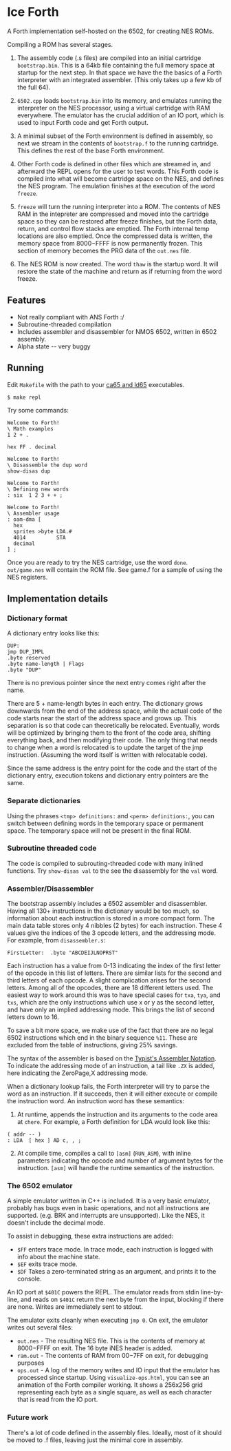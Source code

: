 # Ice Forth

A Forth implementation self-hosted on the 6502, for creating NES ROMs.

Compiling a ROM has several stages.

1. The assembly code (.s files) are compiled into an initial cartridge
   `bootstrap.bin`. This is a 64kb file containing the full memory space at
   startup for the next step. In that space we have the the basics of a Forth
   interpreter with an integrated assembler. (This only takes up a few kb of the
   full 64).

2. `6502.cpp` loads `bootstrap.bin` into its memory, and emulates running the
   interpreter on the NES processor, using a virtual cartridge with RAM everywhere.
   The emulator has the crucial addition of an IO port, which is used to input
   Forth code and get Forth output.

3. A minimal subset of the Forth environment is defined in assembly, so next we
   stream in the contents of `bootstrap.f` to the running cartridge. This defines 
   the rest of the base Forth environment.

4. Other Forth code is defined in other files which are streamed in, and afterward
   the REPL opens for the user to test words. This Forth code is compiled into what
   will become cartridge space on the NES, and defines the NES program. The emulation
   finishes at the execution of the word `freeze`.

5. `freeze` will turn the running interpreter into a ROM. The contents of NES RAM in the
   intepreter are compressed and moved into the cartridge space so they can be restored
   after freeze finishes, but the Forth data, return, and control flow stacks are
   emptied. The Forth internal temp locations are also emptied. Once the compressed data
   is written, the memory space from $8000-$FFFF is now permanently frozen. This section
   of memory becomes the PRG data of the `out.nes` file.

6. The NES ROM is now created. The word `thaw` is the startup word. It will restore
   the state of the machine and return as if returning from the word freeze.
   
## Features

- Not really compliant with ANS Forth :/
- Subroutine-threaded compilation
- Includes assembler and disassembler for NMOS 6502, written in 6502 assembly.
- Alpha state -- very buggy

## Running

Edit `Makefile` with the path to your [ca65 and ld65](https://cc65.github.io) executables.

```
$ make repl
```

Try some commands:

```
Welcome to Forth!
\ Math examples
1 2 + .

hex FF . decimal
```

```
Welcome to Forth!
\ Disassemble the dup word
show-disas dup
```

```
Welcome to Forth!
\ Defining new words
: six  1 2 3 + + ;
```

```
Welcome to Forth!
\ Assembler usage
: oam-dma [
  hex
  sprites >byte LDA.#
  4014          STA
  decimal
] ;
```

Once you are ready to try the NES cartridge, use the word `done`.
`out/game.nes` will contain the ROM file. See game.f for a sample
of using the NES registers.

## Implementation details

### Dictionary format

A dictionary entry looks like this:

```
DUP:
jmp DUP_IMPL
.byte reserved
.byte name-length | Flags
.byte "DUP"
```

There is no previous pointer since the next entry comes right after
the name.

There are 5 + name-length bytes in each entry. The dictionary
grows downwards from the end of the address space, while the
actual code of the code starts near the start of the address
space and grows up. This separation is so that code can theoretically
be relocated. Eventually, words will be optimized by bringing them
to the front of the code area, shifting everything back, and then
modifying their code. The only thing that needs to change when a word
is relocated is to update the target of the jmp instruction.
(Assuming the word itself is written with relocatable code).

Since the same address is the entry point for the code and the
start of the dictionary entry, execution tokens and dictionary
entry pointers are the same.

### Separate dictionaries

Using the phrases `<tmp> definitions:` and `<perm> definitions:`, you can switch
between defining words in the temporary space or permanent space. The temporary
space will not be present in the final ROM.

### Subroutine threaded code

The code is compiled to subrouting-threaded code with many inlined
functions. Try `show-disas val` to the see the disassembly
for the `val` word.

### Assembler/Disassembler

The bootstrap assembly includes a 6502 assembler and disassembler.
Having all 130+ instructions in the dictionary would be too much,
so information about each instruction is stored in a more compact form.
The main data table stores only 4 nibbles (2 bytes) for each instruction.
These 4 values give the indices of the 3 opcode letters, and the addressing
mode. For example, from `disassembler.s`:

```
FirstLetter:  .byte "ABCDEIJLNOPRST"
```

Each instruction has a value from 0-13 indicating the index of the first
letter of the opcode in this list of letters. There are similar lists for
the second and third letters of each opcode. A slight complication arises
for the second letters. Among all of the opcodes, there are 18 different
letters used. The easiest way to work around this was to have special cases
for `txa`, `tya`, and `txs`, which are the only instructions which use
x or y as the second letter, and have only an implied addressing mode.
 This brings the list of second letters down to 16.

To save a bit more space, we make use of the fact that there are no
legal 6502 instructions which end in the binary sequence `%11`. These are
excluded from the table of instructions, giving 25% savings.

The syntax of the assembler is based on the [Typist's Assembler Notation](https://docs.google.com/document/d/16Sv3Y-3rHPXyxT1J3zLBVq4reSPYtY2G6OSojNTm4SQ/edit#). To indicate the addressing mode
of an instruction, a tail like `.ZX` is added, here indicating the ZeroPage,X
addressing mode.

When a dictionary lookup fails, the Forth interpreter will try to parse
the word as an instruction. If it succeeds, then it will either execute
or compile the instruction word. An instruction word has these semantics:

1. At runtime, appends the instruction and its arguments to the code area
at `chere`. For example, a Forth definition for LDA would look like this:

```
( addr -- )
: LDA  [ hex ] AD c, , ;
```

2. At compile time, compiles a call to `[asm]` (`RUN_ASM`), with inline
parameters indicating the opcode and number of argument bytes for the
instruction. `[asm]` will handle the runtime semantics of the instruction.

### The 6502 emulator

A simple emulator written in C++ is included. It is a very basic emulator,
probably has bugs even in basic operations, and not all instructions are
supported. (e.g. BRK and interrupts are unsupported). Like the NES, it doesn't
include the decimal mode.

To assist in debugging, these extra instructions are added:
- `$FF` enters trace mode. In trace mode, each instruction is logged with info about the machine state.
- `$EF` exits trace mode.
- `$DF` Takes a zero-terminated string as an argument, and prints it to the console.

An IO port at `$401C` powers the REPL. The emulator reads from stdin line-by-line,
and reads on `$401C` return the next byte from the input, blocking if there are none.
Writes are immediately sent to stdout.

The emulator exits cleanly when executing `jmp 0`. On exit, the emulator writes out several files:

- `out.nes` - The resulting NES file. This is the contents of memory at $8000-$FFFF on exit.
  The 16 byte iNES header is added.
- `ram.out` - The contents of RAM from $00-$7FF on exit, for debugging purposes
- `ops.out` - A log of the memory writes and IO input that the emulator has processed since startup.
  Using `visualize-ops.html`, you can see an animation of the Forth compiler working. It shows
  a 256x256 grid representing each byte as a single square, as well as each character that is read
  from the IO port.

### Future work

There's a lot of code defined in the assembly files. Ideally, most of it should be moved to .f files, leaving just the minimal core in assembly.